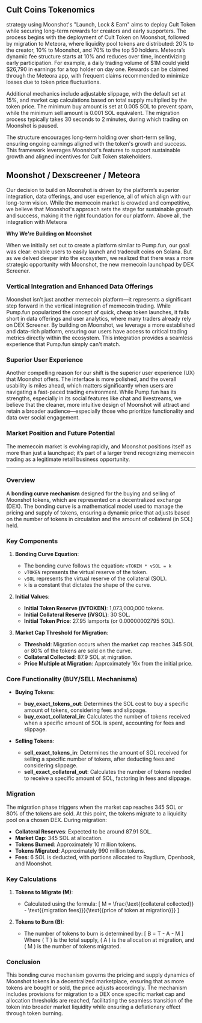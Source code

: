 ## Cult Coins Tokenomics 

strategy using Moonshot's "Launch, Lock & Earn" aims to deploy Cult Token while securing long-term rewards for creators and early supporters. The process begins with the deployment of Cult Token on Moonshot, followed by migration to Meteora, where liquidity pool tokens are distributed: 20% to the creator, 10% to Moonshot, and 70% to the top 50 holders. Meteora’s dynamic fee structure starts at 10% and reduces over time, incentivizing early participation. For example, a daily trading volume of $1M could yield $26,790 in earnings for a top holder on day one. Rewards can be claimed through the Meteora app, with frequent claims recommended to minimize losses due to token price fluctuations.

Additional mechanics include adjustable slippage, with the default set at 15%, and market cap calculations based on total supply multiplied by the token price. The minimum buy amount is set at 0.005 SOL to prevent spam, while the minimum sell amount is 0.001 SOL equivalent. The migration process typically takes 30 seconds to 2 minutes, during which trading on Moonshot is paused.

The structure encourages long-term holding over short-term selling, ensuring ongoing earnings aligned with the token's growth and success. This framework leverages Moonshot's features to support sustainable growth and aligned incentives for Cult Token stakeholders.

## Moonshot / Dexscreener / Meteora

Our decision to build on Moonshot is driven by the platform’s superior integration, data offerings, and user experience, all of which align with our long-term vision. While the memecoin market is crowded and competitive, we believe that Moonshot's approach sets the stage for sustainable growth and success, making it the right foundation for our platform. Above all, the integration with Meteora

**Why We're Building on Moonshot**

When we initially set out to create a platform similar to Pump.fun, our goal was clear: enable users to easily launch and tradecult coins on Solana. But as we delved deeper into the ecosystem, we realized that there was a more strategic opportunity with Moonshot, the new memecoin launchpad by DEX Screener.

### **Vertical Integration and Enhanced Data Offerings**
Moonshot isn’t just another memecoin platform—it represents a significant step forward in the vertical integration of memecoin trading. While Pump.fun popularized the concept of quick, cheap token launches, it falls short in data offerings and user analytics, where many traders already rely on DEX Screener. By building on Moonshot, we leverage a more established and data-rich platform, ensuring our users have access to critical trading metrics directly within the ecosystem. This integration provides a seamless experience that Pump.fun simply can't match.

### **Superior User Experience**
Another compelling reason for our shift is the superior user experience (UX) that Moonshot offers. The interface is more polished, and the overall usability is miles ahead, which matters significantly when users are navigating a fast-paced trading environment. While Pump.fun has its strengths, especially in its social features like chat and livestreams, we believe that the cleaner, more intuitive design of Moonshot will attract and retain a broader audience—especially those who prioritize functionality and data over social engagement.

### **Market Position and Future Potential**
The memecoin market is evolving rapidly, and Moonshot positions itself as more than just a launchpad; it’s part of a larger trend recognizing memecoin trading as a legitimate retail business opportunity.

---

### Overview

A **bonding curve mechanism** designed for the buying and selling of Moonshot tokens, which are represented on a decentralized exchange (DEX). The bonding curve is a mathematical model used to manage the pricing and supply of tokens, ensuring a dynamic price that adjusts based on the number of tokens in circulation and the amount of collateral (in SOL) held.

### Key Components

1. **Bonding Curve Equation**: 
   - The bonding curve follows the equation: `vTOKEN * vSOL = k`
   - `vTOKEN` represents the virtual reserve of the token.
   - `vSOL` represents the virtual reserve of the collateral (SOL).
   - `k` is a constant that dictates the shape of the curve.

2. **Initial Values**:
   - **Initial Token Reserve (iVTOKEN)**: 1,073,000,000 tokens.
   - **Initial Collateral Reserve (iVSOL)**: 30 SOL.
   - **Initial Token Price**: 27.95 lamports (or 0.00000002795 SOL).

3. **Market Cap Threshold for Migration**:
   - **Threshold**: Migration occurs when the market cap reaches 345 SOL or 80% of the tokens are sold on the curve.
   - **Collateral Collected**: 87.9 SOL at migration.
   - **Price Multiple at Migration**: Approximately 16x from the initial price.

### Core Functionality (BUY/SELL Mechanisms)

- **Buying Tokens**:
  - **buy_exact_tokens_out**: Determines the SOL cost to buy a specific amount of tokens, considering fees and slippage.
  - **buy_exact_collateral_in**: Calculates the number of tokens received when a specific amount of SOL is spent, accounting for fees and slippage.

- **Selling Tokens**:
  - **sell_exact_tokens_in**: Determines the amount of SOL received for selling a specific number of tokens, after deducting fees and considering slippage.
  - **sell_exact_collateral_out**: Calculates the number of tokens needed to receive a specific amount of SOL, factoring in fees and slippage.

### Migration

The migration phase triggers when the market cap reaches 345 SOL or 80% of the tokens are sold. At this point, the tokens migrate to a liquidity pool on a chosen DEX. During migration:

- **Collateral Reserves**: Expected to be around 87.91 SOL.
- **Market Cap**: 345 SOL at allocation.
- **Tokens Burned**: Approximately 10 million tokens.
- **Tokens Migrated**: Approximately 990 million tokens.
- **Fees**: 6 SOL is deducted, with portions allocated to Raydium, Openbook, and Moonshot.

### Key Calculations

1. **Tokens to Migrate (M)**:
   - Calculated using the formula:
     \[
     M = \frac{\text{{collateral collected}} - \text{{migration fees}}}{\text{{price of token at migration}}}
     \]

2. **Tokens to Burn (B)**:
   - The number of tokens to burn is determined by:
     \[
     B = T - A - M
     \]
     Where \( T \) is the total supply, \( A \) is the allocation at migration, and \( M \) is the number of tokens migrated.

### Conclusion

This bonding curve mechanism governs the pricing and supply dynamics of Moonshot tokens in a decentralized marketplace, ensuring that as more tokens are bought or sold, the price adjusts accordingly. The mechanism includes provisions for migration to a DEX once specific market cap and allocation thresholds are reached, facilitating the seamless transition of the token into broader market liquidity while ensuring a deflationary effect through token burning.